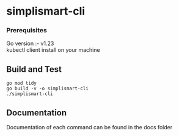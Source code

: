 # simplismart-cli

### Prerequisites
Go version :- v1.23  
kubectl client install on your machine  

## Build and Test
```
go mod tidy
go build -v -o simplismart-cli
./simplismart-cli
```

## Documentation
Documentation of each command can be found in the docs folder